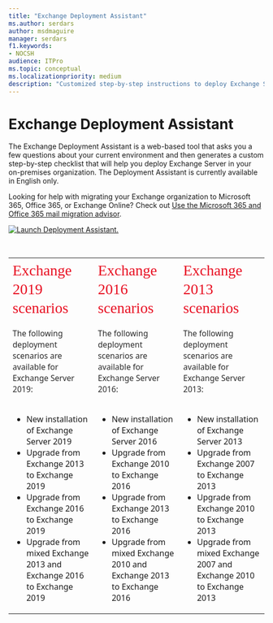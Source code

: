 ```yaml
---
title: "Exchange Deployment Assistant"
ms.author: serdars
author: msdmaguire
manager: serdars
f1.keywords:
- NOCSH
audience: ITPro
ms.topic: conceptual
ms.localizationpriority: medium
description: "Customized step-by-step instructions to deploy Exchange Server."
---
```


# Exchange Deployment Assistant

The Exchange Deployment Assistant is a web-based tool that asks you a few questions about your current environment and then generates a custom step-by-step checklist that will help you deploy Exchange Server in your on-premises organization. The Deployment Assistant is currently available in English only.

Looking for help with migrating your Exchange organization to Microsoft 365, Office 365, or Exchange Online? Check out [Use the Microsoft 365 and Office 365 mail migration advisor](../ExchangeHybrid/mail-migration-jump.md).

[![Launch Deployment Assistant.](media/ExchangeDeploymentAssistant.png)](https://assistants.microsoft.com/)

<br>

<table style="text-align: left; width: 100%;" border="0" cellpadding="2" cellspacing="2">
  <tbody>
    <tr>
      <td style="font-family: Segoe UI Light;">
      <h2 style="border: 0px none ; margin: 4px 0px 15px; padding: 0px; font-style: normal; font-variant: normal; font-weight: 100; font-size: 1.846em; line-height: 1.238; font-size-adjust: none; font-stretch: normal; color: rgb(232, 17, 35); height: auto; white-space: normal; overflow: visible; letter-spacing: normal; orphans: 2; text-align: start; text-indent: 0px; text-transform: none; widows: 2; word-spacing: 0px;">Exchange 2019 scenarios</h2>
      </td>
      <td style="font-family: Segoe UI Light;">
      <h2 style="border: 0px none ; margin: 4px 0px 15px; padding: 0px; font-style: normal; font-variant: normal; font-weight: 100; font-size: 1.846em; line-height: 1.238; font-size-adjust: none; font-stretch: normal; color: rgb(232, 17, 35); height: auto; white-space: normal; overflow: visible; letter-spacing: normal; orphans: 2; text-align: start; text-indent: 0px; text-transform: none; widows: 2; word-spacing: 0px;">Exchange 2016 scenarios</h2>
      </td>
      <td style="font-family: Segoe UI Light;">
      <h2 style="border: 0px none ; margin: 4px 0px 15px; padding: 0px; font-style: normal; font-variant: normal; font-weight: 100; font-size: 1.846em; line-height: 1.238; font-size-adjust: none; font-stretch: normal; color: rgb(232, 17, 35); height: auto; white-space: normal; overflow: visible; letter-spacing: normal; orphans: 2; text-align: start; text-indent: 0px; text-transform: none; widows: 2; word-spacing: 0px;">Exchange 2013 scenarios</h2>
      </td>
    </tr>
    <tr>
      <td style="vertical-align: middle;">
      <p style="border: 0px none ; margin: 0px 0px 15px; padding: 0px; font-weight: 400; font-style: normal; font-family: &quot;Segoe UI&quot;,&quot;Lucida Grande&quot;,Verdana,Arial,Helvetica,sans-serif; color: rgb(42, 42, 42); font-size: 13.0093px; letter-spacing: normal; orphans: 2; text-align: start; text-indent: 0px; text-transform: none; white-space: normal; widows: 2; word-spacing: 0px;"><big>The following deployment scenarios are available for Exchange Server 2019:</big></p>
      </td>
      <td style="vertical-align: middle;">
      <p style="border: 0px none ; margin: 0px 0px 15px; padding: 0px; font-weight: 400; font-style: normal; font-family: &quot;Segoe UI&quot;,&quot;Lucida Grande&quot;,Verdana,Arial,Helvetica,sans-serif; color: rgb(42, 42, 42); font-size: 13.0093px; letter-spacing: normal; orphans: 2; text-align: start; text-indent: 0px; text-transform: none; white-space: normal; widows: 2; word-spacing: 0px;"><big>The following deployment scenarios are available for Exchange Server 2016:</big></p>
      </td>
      <td>
      <p style="border: 0px none ; margin: 0px 0px 15px; padding: 0px; font-weight: 400; font-style: normal; font-family: &quot;Segoe UI&quot;,&quot;Lucida Grande&quot;,Verdana,Arial,Helvetica,sans-serif; color: rgb(42, 42, 42); font-size: 13.0093px; letter-spacing: normal; orphans: 2; text-align: start; text-indent: 0px; text-transform: none; white-space: normal; widows: 2; word-spacing: 0px;"><big>The following deployment scenarios are available for Exchange Server 2013:</big></p>
      </td>
    </tr>
    <tr>
      <td style="font-family: Segoe UI; vertical-align: top;">
      <ul>
        <li>New installation of Exchange Server 2019</li>
        <li>Upgrade from Exchange 2013 to Exchange 2019</li>
        <li>Upgrade from Exchange 2016 to Exchange 2019</li>
        <li>Upgrade from mixed Exchange 2013 and Exchange 2016 to Exchange 2019</li>
      </ul>
      </td>
      <td style="font-family: Segoe UI; vertical-align: top;">
      <ul>
        <li>New installation of Exchange Server 2016</li>
        <li>Upgrade from Exchange 2010 to Exchange 2016</li>
        <li>Upgrade from Exchange 2013 to Exchange 2016</li>
        <li>Upgrade from mixed Exchange 2010 and Exchange 2013 to Exchange 2016</li>
      </ul>
      </td>
      <td style="font-family: Segoe UI; vertical-align: top;">
      <ul>
        <li>New installation of Exchange Server 2013</li>
        <li>Upgrade from Exchange 2007 to Exchange 2013</li>
        <li>Upgrade from Exchange 2010 to Exchange 2013</li>
        <li>Upgrade from mixed Exchange 2007 and Exchange 2010 to Exchange 2013</li>
      </ul>
      </td>
    </tr>
  </tbody>
</table>
</body>
</html>
